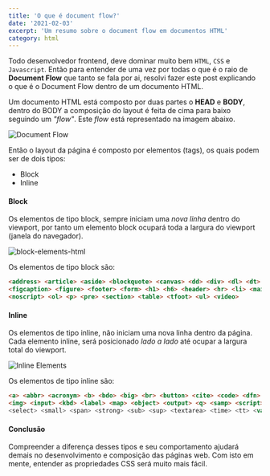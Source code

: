 ```yaml
---
title: 'O que é document flow?'
date: '2021-02-03'
excerpt: 'Um resumo sobre o document flow em documentos HTML'
category: html
---
```


Todo desenvolvedor frontend, deve dominar muito bem `HTML`, `CSS` e `Javascript`. Então para entender de uma vez por todas o que é o raio de **Document Flow** que tanto se fala por ai, resolvi fazer este post explicando o que é o Document Flow dentro de um documento HTML.

Um documento HTML está composto por duas partes o **HEAD** e **BODY**, dentro do BODY a composição do layout é feita de cima para baixo seguindo um *"flow"*. Este *flow* está representado na imagem abaixo.

![Document Flow](https://gasakawa-blog.s3.amazonaws.com/document_flow_900f05ac67.jpg)

Então o layout da página é composto por elementos (tags), os quais podem ser de dois tipos:

- Block
- Inline

#### Block

Os elementos de tipo block, sempre iniciam uma *nova linha* dentro do viewport, por tanto um elemento block ocupará toda a largura do viewport (janela do navegador).

![block-elements-html](https://gasakawa-blog.s3.amazonaws.com/block_elements_html_a12a152fe4.jpg)

Os elementos de tipo block são:

```html
<address> <article> <aside> <blockquote> <canvas> <dd> <div> <dl> <dt> <fieldset> 
<figcaption> <figure> <footer> <form> <h1> <h6> <header> <hr> <li> <main> <nav>
<noscript> <ol> <p> <pre> <section> <table> <tfoot> <ul> <video>
```

#### Inline

Os elementos de tipo inline, não iniciam uma nova linha dentro da página. Cada elemento inline, será posicionado *lado a lado* até ocupar a largura total do viewport.

![Inline Elements](https://gasakawa-blog.s3.amazonaws.com/inline_elements_html_11fbc57bd4.jpg)

Os elementos de tipo inline são:

```html
<a> <abbr> <acronym> <b> <bdo> <big> <br> <button> <cite> <code> <dfn> <em> <i> 
<img> <input> <kbd> <label> <map> <object> <output> <q> <samp> <script> 
<select> <small> <span> <strong> <sub> <sup> <textarea> <time> <tt> <var>
```

#### Conclusão

Compreender a diferença desses tipos e seu comportamento ajudará demais no desenvolvimento e composição das páginas web. Com isto em mente, entender as propriedades CSS será muito mais fácil.